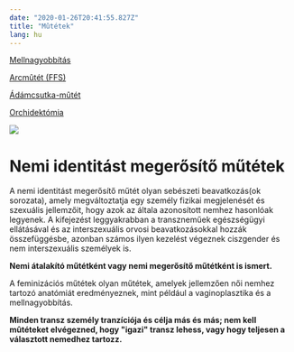 ```yaml
---
date: "2020-01-26T20:41:55.827Z"
title: "Mûtétek"
lang: hu
---
```


<div class="floating-columns">

<div class="floating-bar">

[Mellnagyobbítás](/#/entry?id=feminizalas-mellnagyobbito-mutet)

[Arcmûtét (FFS)](/#/entry?id=feminizalas-arcmutet)

[Ádámcsutka-mûtét](/#/entry?id=feminizalas-adamcsutka-mutet)

[Orchidektómia](/#/entry?id=feminizalas-orchidectomia)

</div>

<div class="wiki-content">

<div class="header-image"><img src="assets/images/undraw_medical_care.svg" /></div>

# Nemi identitást megerősítő műtétek

A nemi identitást megerősítő műtét olyan sebészeti beavatkozás(ok sorozata), amely megváltoztatja egy személy fizikai megjelenését és szexuális jellemzőit, hogy azok az általa azonosított nemhez hasonlóak legyenek. A kifejezést leggyakrabban a transzneműek egészségügyi ellátásával és az interszexuális orvosi beavatkozásokkal hozzák összefüggésbe, azonban számos ilyen kezelést végeznek ciszgender és nem interszexuális személyek is.

**Nemi átalakító műtétként vagy nemi megerősítő műtétként is ismert.**

A feminizációs műtétek olyan műtétek, amelyek jellemzően női nemhez tartozó anatómiát eredményeznek, mint például a vaginoplasztika és a mellnagyobbítás.

**Minden transz személy tranzíciója és célja más és más; nem kell mûtéteket elvégezned, hogy "igazi" transz lehess, vagy hogy teljesen a választott nemedhez tartozz.**

</div>